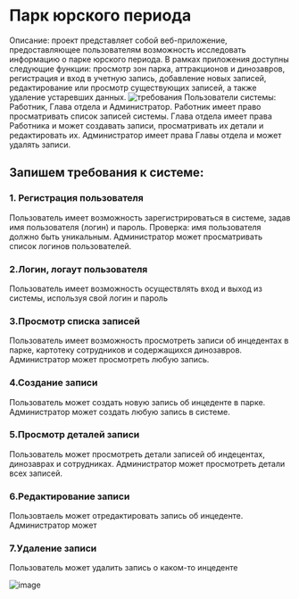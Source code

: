 # Парк юрского периода
Описание: проект представляет собой веб-приложение, предоставляющее пользователям возможность исследовать информацию о парке юрского периода. В рамках приложения доступны следующие функции: просмотр зон парка, аттракционов и динозавров, регистрация и вход в учетную запись, добавление новых записей, редактирование или просмотр существующих записей, а также удаление устаревших данных.
![требования](https://github.com/user-attachments/assets/37994517-0808-4850-af64-9fffd5a62a4e)
Пользователи системы: Работник, Глава отдела и Администратор. 
Работник имеет право просматривать список записей системы. 
Глава отдела имеет права Работника и может создавать записи, просматривать их детали и редактировать их.
Администратор имеет права Главы отдела и может удалять записи.
## Запишем требования к системе:
### 1. Регистрация пользователя
Пользователь имеет возможность зарегистрироваться в системе, задав имя пользователя (логин) и пароль. 
Проверка: имя пользователя должно быть уникальным. Администратор может просматривать список логинов пользователей.
### 2.Логин, логаут пользователя
Пользователь имеет возможность осуществлять вход и выход из системы, используя свой логин и пароль
### 3.Просмотр списка записей
Пользователь имеет возможность просмотреть записи об инцедентах в парке, картотеку сотрудников и содержащихся динозавров. Администратор может просмотреть
любую запись.
### 4.Создание записи
Пользователь может создать новую запись об инцеденте в парке. Администратор может создать любую запись в системе.
### 5.Просмотр деталей записи
Пользователь может просмотреть детали записей об индецентах, динозаврах и сотрудниках. Администратор может просмотреть детали всех записей.
### 6.Редактирование записи
Пользовтаель может отредактировать запись об инцеденте. Администратор может 
### 7.Удаление записи
Пользователь может удалить запись о каком-то инцеденте

![image](https://github.com/user-attachments/assets/40a0d1e8-f290-4b3b-9f12-57dd19ba19a5)
